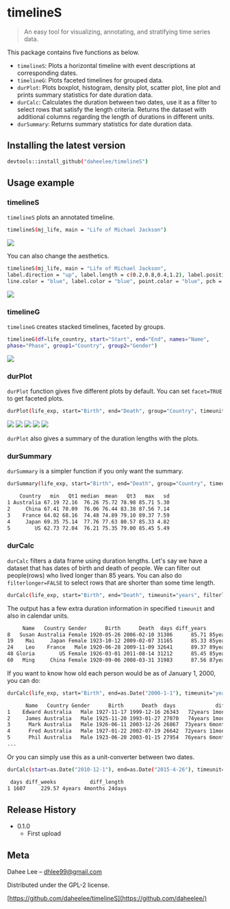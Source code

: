 
timelineS
=========

> An easy tool for visualizing, annotating, and stratifying time series data.

This package contains five functions as below.

-   `timelineS`: Plots a horizontal timeline with event descriptions at corresponding dates.
-   `timelineG`: Plots faceted timelines for grouped data.
-   `durPlot`: Plots boxplot, histogram, density plot, scatter plot, line plot and prints summary statistics for date duration data.
-   `durCalc`: Calculates the duration between two dates, use it as a filter to select rows that satisfy the length criteria. Returns the dataset with additional columns regarding the length of durations in different units.
-   `durSummary`: Returns summary statistics for date duration data.

Installing the latest version
-----------------------------

``` sh
devtools::install_github("daheelee/timelineS")
```

Usage example
-------------

### timelineS

`timelineS` plots an annotated timeline.

``` sh
timelineS(mj_life, main = "Life of Michael Jackson")
```

![](README-MJ.png)

You can also change the aesthetics.

``` sh
timelineS(mj_life, main = "Life of Michael Jackson", 
label.direction = "up", label.length = c(0.2,0.8,0.4,1.2), label.position = 3, 
line.color = "blue", label.color = "blue", point.color = "blue", pch = "-")
```

![](README-MJ2.png)

### timelineG

`timelineG` creates stacked timelines, faceted by groups.

``` sh
timelineG(df=life_country, start="Start", end="End", names="Name", 
phase="Phase", group1="Country", group2="Gender")
```

![](README-group.png)

### durPlot

`durPlot` function gives five different plots by default. You can set `facet=TRUE` to get faceted plots.

``` sh
durPlot(life_exp, start="Birth", end="Death", group="Country", timeunit="years", facet=TRUE, binwidth=3, alpha=0.7, title=TRUE)
```

![](README-box.png) ![](README-hist.png) ![](README-density.png) ![](README-scatter.png) ![](README-line.png)

`durPlot` also gives a summary of the duration lengths with the plots.

### durSummary

`durSummary` is a simpler function if you only want the summary.

``` sh
durSummary(life_exp, start="Birth", end="Death", group="Country", timeunit="years")
```

``` sh
    Country   min   Qt1 median  mean   Qt3   max   sd
1 Australia 67.19 72.16  76.26 75.72 78.98 85.71 5.30
2     China 67.41 70.09  76.06 76.44 83.38 87.56 7.14
3    France 64.02 68.16  74.48 74.89 79.10 89.37 7.59
4     Japan 69.35 75.14  77.76 77.63 80.57 85.33 4.82
5        US 62.73 72.04  76.21 75.35 79.00 85.45 5.49
```

### durCalc

`durCalc` filters a data frame using duration lengths. Let's say we have a dataset that has dates of birth and death of people. We can filter out people(rows) who lived longer than 85 years. You can also do `filterlonger=FALSE` to select rows that are shorter than some time length.

``` sh
durCalc(life_exp, start="Birth", end="Death", timeunit="years", filterlength=85)
```

The output has a few extra duration information in specified `timeunit` and also in calendar units.

``` sh
     Name   Country Gender      Birth      Death  days diff_years            diff_length             longer_by
8   Susan Australia Female 1920-05-26 2006-02-10 31306      85.71 85years 8months 16days        8months 16days
19    Mai     Japan Female 1923-10-12 2009-02-07 31165      85.33 85years 3months 27days        3months 27days
24    Leo    France   Male 1920-06-28 2009-11-09 32641      89.37 89years 4months 12days 4years 4months 12days
48 Gloria        US Female 1926-03-01 2011-08-14 31212      85.45 85years 5months 14days        5months 14days
60   Ming     China Female 1920-09-06 2008-03-31 31983      87.56 87years 6months 24days 2years 6months 24days
```

If you want to know how old each person would be as of January 1, 2000, you can do:

``` sh
durCalc(life_exp, start="Birth", end=as.Date("2000-1-1"), timeunit="years")
```

``` sh
      Name   Country Gender      Birth      Death  days             diff_length
1    Edward Australia   Male 1927-11-17 1999-12-16 26343   72years 1month 15days
2     James Australia   Male 1925-11-20 1993-01-27 27070   74years 1month 11days
3      Mark Australia   Male 1926-06-11 2003-12-26 26867  73years 6months 21days
4      Fred Australia   Male 1927-01-22 2002-07-19 26642  72years 11months 9days
5      Phil Australia   Male 1923-06-20 2003-01-15 27954  76years 6months 12days
...
```

Or you can simply use this as a unit-converter between two dates.

``` sh
durCalc(start=as.Date("2010-12-1"), end=as.Date("2015-4-26"), timeunit="weeks")
```

``` sh
 days diff_weeks           diff_length
1 1607     229.57 4years 4months 24days
```

Release History
---------------

-   0.1.0
    -   First upload

Meta
----

Dahee Lee – <dhlee99@gmail.com>

Distributed under the GPL-2 license.

[https://github.com/daheelee/timelineS](https://github.com/daheelee/)

